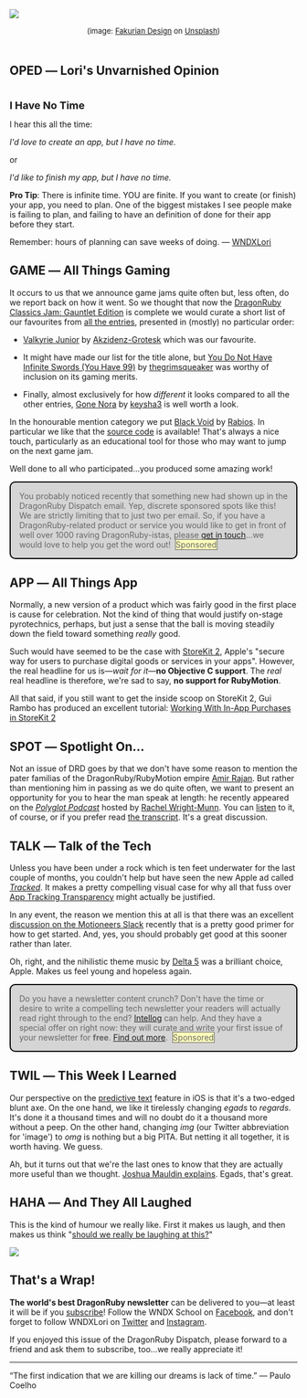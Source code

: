 <div style="display:none;font−size:0;line−height:0;max−height:0;mso−hide:all">DRD087: It's all about making the best use of your time.'</div>

![](https://dragonrubydispatch.com/assets/images/fakurian-design-590x400.png)

<div style="font-size: small; text-align: center; padding-bottom: 20px;">(image: <a href="https://unsplash.com/@fakurian?utm_source=unsplash&utm_medium=referral&utm_content=creditCopyText">Fakurian Design</a> on <a href="https://unsplash.com/s/photos/no-time-to-waste?utm_source=unsplash&utm_medium=referral&utm_content=creditCopyText">Unsplash</a>)</div>

## OPED ― Lori's Unvarnished Opinion

<div style="font-size: large; text-align: left; padding-top: 20px;"><b>I Have No Time</b></div>

I hear this all the time:

<em>I'd love to create an app, but I have no time.</em>

or

<em>I'd like to finish my app, but I have no time.</em>

<b>Pro Tip</b>: There is infinite time. YOU are finite. If you want to create (or finish) your app, you need to plan. One of the biggest mistakes I see people make is failing to plan, and failing to have an definition of done for their app before they start.

Remember: hours of planning can save weeks of doing. &#8212; [WNDXLori](/s/XXlX31)

## GAME ― All Things Gaming

It occurs to us that we announce game jams quite often but, less often, do we report back on how it went. So we thought that now the [DragonRuby Classics Jam: Gauntlet Edition](/s/vSQe8Q) is complete we would curate a short list of our favourites from [all the entries](ttps://itch.io/jam/dragonruby-classics-jam-gauntlet-edition/entries), presented in (mostly) no particular order:   

* [Valkyrie Junior](/s/1lTc1c) by [Akzidenz-Grotesk](/s/Y8hYYh) which was our favourite.

* It might have made our list for the title alone, but [You Do Not Have Infinite Swords (You Have 99)](/s/Hy566H) by  [thegrimsqueaker](/s/57v5b5) was worthy of inclusion on its gaming merits.

* Finally, almost exclusively for how <em>different</em> it looks compared to all the other entries, [Gone Nora](/s/9BByBy) by [keysha3](/s/S3w3w3) is well worth a look.

In the honourable mention category we put [Black Void](/s/7n7nn8) by [Rabios](/s/1ss1PE). In particular we like that the [source code](/s/ZtiZi0) is available! That's always a nice touch, particularly as an educational tool for those who may want to jump on the next game jam.

Well done to all who participated...you produced some amazing work!

<div style="background: #D6D5D5; padding: 15px; border-style: solid; border-width: 2px; border-color: black; margin-bottom: 15px; border-radius: 10px;" ><span style="color: #666666;">You probably noticed recently that something new had shown up in the DragonRuby Dispatch email. Yep, discrete sponsored spots like this! We are strictly limiting that to just two per email. So, if you have a DragonRuby-related product or service you would like to get in front of well over 1000 raving DragonRuby-istas, please <a href="mailto:lori@wndx.com">get in touch</a>...we would love to help you get the word out!&nbsp;&nbsp;<span style="background-color: #FFFFBB; border-style: solid; border-width: 1px; border-color: #666666">Sponsored</span></span></div>

## APP ― All Things App

Normally, a new version of a product which was fairly good in the first place is cause for celebration. Not the kind of thing that would justify on-stage pyrotechnics, perhaps, but just a sense that the ball is moving steadily down the field toward something <em>really</em> good.

Such would have seemed to be the case with [StoreKit 2](/s/9Mii1a), Apple's "secure way for users to purchase digital goods or services in your apps". However, the real headline for us is&#8212;<em>wait for it</em>&#8212;<b>no Objective C support</b>. The <em>real</em> real headline is therefore, we're sad to say, <b>no support for RubyMotion</b>.

All that said, if you still want to get the inside scoop on StoreKit 2, Gui Rambo has produced an excellent tutorial: [Working With In-App Purchases in StoreKit 2](/s/2q4qIq)  

## SPOT ― Spotlight On…

Not an issue of DRD goes by that we don't have some reason to mention the pater familias of the DragonRuby/RubyMotion empire [Amir Rajan](/s/u2222u). But rather than mentioning him in passing as we do quite often, we want to present an opportunity for you to hear the man speak at length: he recently appeared on the <em>[Polyglot Podcast](/s/OOGOOl)</em> hosted by [Rachel Wright-Munn](/s/JhP8hn). You can [listen](/s/fXQ1uQ) to it, of course, or if you prefer read [the transcript](/s/qBi8i1). It's a great discussion.

## TALK ― Talk of the Tech

Unless you have been under a rock which is ten feet underwater for the last couple of months, you couldn't help but have seen the new Apple ad called <em>[Tracked](/s/P9w89T)</em>. It makes a pretty compelling visual case for why all that fuss over [App Tracking Transparency](/s/9TmrMM) might actually be justified.

In any event, the reason we mention this at all is that there was an excellent [discussion on the Motioneers Slack](/s/22GDDb) recently that is a pretty good primer for how to get started. And, yes, you should probably get good at this sooner rather than later.

Oh, right, and the nihilistic theme music by [Delta 5](/s/0kr909) was a brilliant choice, Apple. Makes us feel young and hopeless again.

<div style="background: #D6D5D5; padding: 15px; border-style: solid; border-width: 2px; border-color: black; margin-bottom: 15px; border-radius: 10px;" ><span style="color: #666666;">Do you have a newsletter content crunch? Don't have the time or desire to write a compelling tech newsletter your readers will actually read right through to the end? <a href="https://intellog.com/content-crunch.html">Intellog</a> can help. And they have a special offer on right now: they will curate and write your first issue of your newsletter for <b>free</b>. <a href="https://intellog.com/content-crunch.html">Find out more</a>.&nbsp;&nbsp;<span style="background-color: #FFFFBB; border-style: solid; border-width: 1px; border-color: #666666">Sponsored</span></span></div>

## TWIL ― This Week I Learned

Our perspective on the [predictive text](/s/E8a1E8) feature in iOS is that it's a two-edged blunt axe. On the one hand, we like it tirelessly changing <em>egads</em> to <em>regards</em>. It's done it a thousand times and will no doubt do it a thousand more without a peep. On the other hand, changing <em>img</em> (our Twitter abbreviation for 'image') to <em>omg</em> is nothing but a big PITA. But netting it all together, it is worth having. We guess.

Ah, but it turns out that we're the last ones to know that they are actually more useful than we thought. [Joshua Mauldin explains](/s/BuBu8t). Egads, that's great.

## HAHA ― And They All Laughed

This is the kind of humour we really like. First it makes us laugh, and then makes us think "[should we really be laughing at this?](/s/gDg2Dl)"

![](https://dragonrubydispatch.com/assets/images/dev-qa-590x326.png)

## That's a Wrap!

**The world's best DragonRuby newsletter** can be delivered to you—at least it will be if you [subscribe](/s/34U3ja)! Follow the WNDX School on [Facebook](/s/DDxPp8), and don't forget to follow WNDXLori on [Twitter](/s/xL4L6L) and [Instagram](/s/O6l26O).

If you enjoyed this issue of the DragonRuby Dispatch, please forward to a friend and ask them to subscribe, too...we really appreciate it!

<hr/>

“The first indication that we are killing our dreams is lack of time.” &#8212; Paulo Coelho
